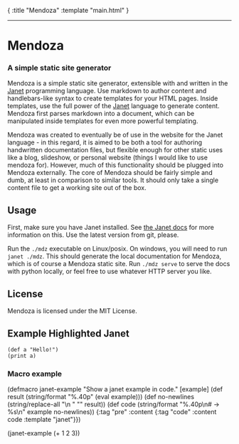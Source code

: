 {
    :title "Mendoza"
    :template "main.html"
}

---

# Mendoza

### A simple static site generator

Mendoza is a simple static site generator, extensible with and written in the
[Janet](https://janet-lang.org) programming language. Use markdown to author
content and handlebars-like syntax to create templates for your HTML pages.
Inside templates, use the full power of the [Janet](https://janet-lang.org)
language to generate content. Mendoza first parses markdown into a document,
which can be manipulated inside templates for even more powerful
templating.

Mendoza was created to eventually be of use in the website for
the Janet language - in this regard, it is aimed to be both a tool
for authoring handwritten documentation files, but flexible enough
for other static uses like a blog, slideshow, or personal website
(things I would like to use mendoza for). However, much of this
functionality should be plugged into Mendoza externally. The core
of Mendoza should be fairly simple and dumb, at least in comparison
to similar tools. It should only take a single content file to get
a working site out of the box.

## Usage

First, make sure you have Janet installed. See
[the Janet docs](https://janet-lang.org/introduction.html) for
more information on this. Use the latest version from git, please.

Run the `./mdz` executable on Linux/posix. On
windows, you will need to run `janet ./mdz`. This should generate
the local documentation for Mendoza, which is of course a Mendoza
static site. Run `./mdz serve` to serve the docs with python locally, or
feel free to use whatever HTTP server you like.

## License

Mendoza is licensed under the MIT License.

## Example Highlighted Janet

```janet
(def a "Hello!")
(print a)
```

### Macro example

\(defmacro janet-example
  "Show a janet example in code."
  [example]
  (def result (string/format "%.40p" (eval example)))
  (def no-newlines (string/replace-all "\n " "" result))
  (def code (string/format "%.40p\n# -> %s\n" example no-newlines))
  {:tag "pre" :content {:tag "code" :content code :template "janet"}})

\(janet-example (+ 1 2 3))
